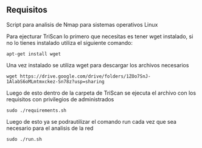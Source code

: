 ## Requisitos
Script para analisis de Nmap para sistemas operativos Linux

Para ejecturar TriScan lo primero que necesitas es tener wget instalado, si no lo tienes instalado utiliza el siguiente comando:

```
apt-get install wget
```

Una vez instalado se utiliza wget para descargar los archivos necesarios

```
wget https://drive.google.com/drive/folders/1ZOo7SnJ-1AlabS6oMLmtmxckez-Sn78z?usp=sharing
```

Luego de esto dentro de la carpeta de TriScan se ejecuta el archivo con los requisitos con privilegios de administrados

```
sudo ./requirements.sh
```

Luego de esto ya se podrautilizar el comando run cada vez que sea necesario para el analisis de la red

```
sudo ./run.sh
```
